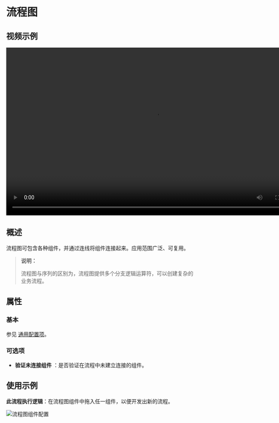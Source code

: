 # 流程图

## 视频示例

<video controls height='450px' width='800px' src="https://encooacademy.oss-cn-shanghai.aliyuncs.com/activity/Workflow.mp4"></video>

## 概述

流程图可包含各种组件，并通过连线将组件连接起来。应用范围广泛、可复用。

>**说明：**
>
>流程图与序列的区别为，流程图提供多个分支逻辑运算符，可以创建复杂的业务流程。

## 属性

### 基本

参见 [通用配置项](../../Appendix/CommonConfigurationItems.md)。

### 可选项

- **验证未连接组件** ：是否验证在流程中未建立连接的组件。

## 使用示例

**此流程执行逻辑**：在流程图组件中拖入任一组件，以便开发出新的流程。

![流程图组件配置](https://docimages.blob.core.chinacloudapi.cn/images/Activities/flowchart-2.png)
